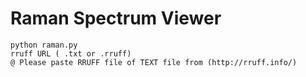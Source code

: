 # Raman Spectrum Viewer
```
python raman.py
rruff URL ( .txt or .rruff)
@ Please paste RRUFF file of TEXT file from (http://rruff.info/)
```

